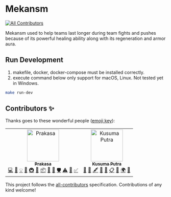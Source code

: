 # Mekansm
[![All Contributors](https://img.shields.io/badge/all_contributors-2-orange.svg?style=flat-square)](#contributors)

Mekansm used to help teams last longer during team fights and pushes because of its powerful healing ability along with its regeneration and armor aura.

## Run Development

1. makefile, docker, docker-compose must be installed correctly.
2. execute command below only support for macOS, Linux. Not tested yet in Windows.

```sh
make run-dev
```

## Contributors ✨

Thanks goes to these wonderful people ([emoji key](https://allcontributors.org/docs/en/emoji-key)):

<!-- ALL-CONTRIBUTORS-LIST:START - Do not remove or modify this section -->
<!-- prettier-ignore -->
<table>
  <tr>
    <td align="center"><a href="https://gitlab.com/prakasa1904"><img src="https://assets.gitlab-static.net/uploads/-/system/user/avatar/1601697/avatar.png" width="100px;" alt="Prakasa"/><br /><sub><b>Prakasa</b></sub></a><br /><a href="https://gitlab.com/devetek/mekansm/commits/master" title="Code">💻</a> <a href="https://gitlab.com/devetek/mekansm/commits/master" title="Documentation">📖</a> <a href="#example-prakasa1904" title="Examples">💡</a> <a href="#ideas-prakasa1904" title="Ideas, Planning, & Feedback">🤔</a> <a href="#infra-prakasa1904" title="Infrastructure (Hosting, Build-Tools, etc)">🚇</a> <a href="#maintenance-prakasa1904" title="Maintenance">🚧</a> <a href="#platform-prakasa1904" title="Packaging/porting to new platform">📦</a> <a href="#plugin-prakasa1904" title="Plugin/utility libraries">🔌</a> <a href="#review-prakasa1904" title="Reviewed Pull Requests">👀</a> <a href="#security-prakasa1904" title="Security">🛡️</a> <a href="https://gitlab.com/devetek/mekansm/commits/master" title="Tests">⚠️</a> <a href="#tool-prakasa1904" title="Tools">🔧</a> <a href="#tutorial-prakasa1904" title="Tutorials">✅</a></td>
    <td align="center"><a href="https://gitlab.com/kusumaindraputra"><img src="https://assets.gitlab-static.net/uploads/-/system/user/avatar/4078065/avatar.png" width="100px;" alt="Kusuma Putra"/><br /><sub><b>Kusuma Putra</b></sub></a><br /><a href="https://gitlab.com/devetek/mekansm/issues?author_username=kusumaindraputra" title="Bug reports">🐛</a> <a href="#business-kusumaindraputra" title="Business development">💼</a> <a href="#content-kusumaindraputra" title="Content">🖋</a> <a href="#design-kusumaindraputra" title="Design">🎨</a> <a href="https://gitlab.com/devetek/mekansm/commits/master" title="Documentation">📖</a> <a href="#eventOrganizing-kusumaindraputra" title="Event Organizing">📋</a> <a href="#projectManagement-kusumaindraputra" title="Project Management">📆</a> <a href="#translation-kusumaindraputra" title="Translation">🌍</a> <a href="#userTesting-kusumaindraputra" title="User Testing">📓</a></td>
  </tr>
</table>

<!-- ALL-CONTRIBUTORS-LIST:END -->

This project follows the [all-contributors](https://github.com/all-contributors/all-contributors) specification. Contributions of any kind welcome!